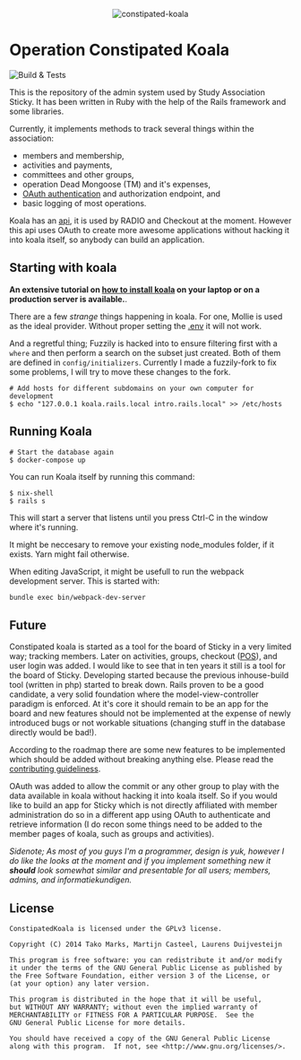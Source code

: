 <p align="center">
<img src="https://cloud.githubusercontent.com/assets/5732642/15008505/fa32a904-11e0-11e6-900a-98622e3f797a.png" alt="constipated-koala" style="max-width:100%;">
</p>

# Operation Constipated Koala
![Build & Tests](https://github.com/svsticky/constipated-koala/actions/workflows/build.yml/badge.svg)


This is the repository of the admin system used by Study Association Sticky. It has been
written in Ruby with the help of the Rails framework and some libraries.

Currently, it implements methods to track several things within the association:

 - members and membership,
 - activities and payments,
 - committees and other groups,
 - operation Dead Mongoose (TM) and it's expenses,
 - [OAuth authentication](/app/controllers/api) and authorization endpoint, and
 - basic logging of most operations.

Koala has an [api](/app/views/api), it is used by RADIO and Checkout at the moment. However this api uses OAuth to create more awesome applications without hacking it into koala itself, so anybody can build an application.

## Starting with koala
**An extensive tutorial on [how to install koala](/INSTALLING.md) on your laptop or on a production server is available.**.

There are a few *strange* things happening in koala. For one, Mollie is used as the ideal provider. Without proper setting the [.env](sample.env) it will not work.

And a regretful thing; Fuzzily is hacked into to ensure filtering first with a `where` and then perform a search on the subset just created. Both of them are defined in `config/initializers`. Currently I made a fuzzily-fork to fix some problems, I will try to move these changes to the fork.

```shell
# Add hosts for different subdomains on your own computer for development
$ echo "127.0.0.1 koala.rails.local intro.rails.local" >> /etc/hosts
```
## Running Koala
```console
# Start the database again
$ docker-compose up
```

You can run Koala itself by running this command:

```console
$ nix-shell
$ rails s
```

This will start a server that listens until you press Ctrl-C in the window
where it's running.

It might be neccesary to remove your existing node_modules folder, if it exists.
Yarn might fail otherwise.

When editing JavaScript, it might be usefull to run the webpack development server.
This is started with:

``` bash
bundle exec bin/webpack-dev-server
```

## Future
Constipated koala is started as a tool for the board of Sticky in a very limited way; tracking members. Later on activities, groups, checkout ([POS](https://en.wikipedia.org/wiki/Point_of_sale)), and user login was added. I would like to see that in ten years it still is a tool for the board of Sticky. Developing started because the previous inhouse-build tool (written in php) started to break down. Rails proven to be a good candidate, a very solid foundation where the model-view-controller paradigm is enforced. At it's core it should remain to be an app for the board and new features should not be implemented at the expense of newly introduced bugs or not workable situations (changing stuff in the database directly would be bad!).

According to the roadmap there are some new features to be implemented which should be added without breaking anything else. Please read the [contributing guideliness](https://github.com/svsticky/constipated-koala/blob/development/CONTRIBUTING.md).

OAuth was added to allow the commit or any other group to play with the data available in koala without hacking it into koala itself. So if you would like to build an app for Sticky which is not directly affiliated with member administration do so in a different app using OAuth to authenticate and retrieve information (I do recon some things need to be added to the member pages of koala, such as groups and activities).

_Sidenote; As most of you guys I'm a programmer, design is yuk, however I do like the looks at the moment and if you implement something new it **should** look somewhat similar and presentable for all users; members, admins, and informatiekundigen._

## License
```
ConstipatedKoala is licensed under the GPLv3 license.

Copyright (C) 2014 Tako Marks, Martijn Casteel, Laurens Duijvesteijn

This program is free software: you can redistribute it and/or modify
it under the terms of the GNU General Public License as published by
the Free Software Foundation, either version 3 of the License, or
(at your option) any later version.

This program is distributed in the hope that it will be useful,
but WITHOUT ANY WARRANTY; without even the implied warranty of
MERCHANTABILITY or FITNESS FOR A PARTICULAR PURPOSE.  See the
GNU General Public License for more details.

You should have received a copy of the GNU General Public License
along with this program.  If not, see <http://www.gnu.org/licenses/>.
```
